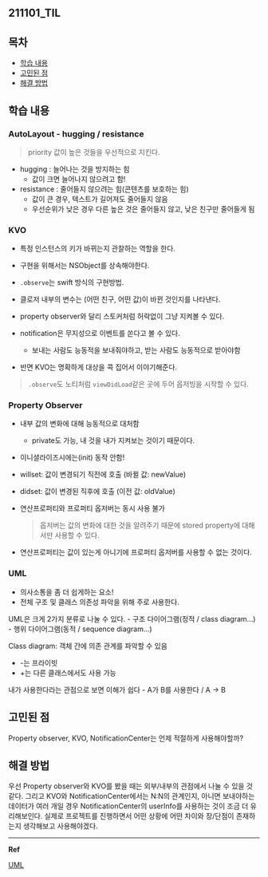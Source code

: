 ﻿## 211101_TIL

## 목차 
- [학습 내용](#학습-내용) 
- [고민된 점 ](#고민된-점)
- [해결 방법](#해결-방법)


## 학습 내용

### AutoLayout - hugging / resistance

> priority 값이 높은 것들을 우선적으로 지킨다. 

- hugging : 늘어나는 것을 방지하는 힘
	- 값이 크면 늘어나지 않으려고 함! 
- resistance : 줄어들지 않으려는 힘(콘텐츠를 보호하는 힘)
	- 값이 큰 경우, 텍스트가 길어져도 줄어들지 않음 
	- 우선순위가 낮은 경우 다른 높은 것은 줄어들지 않고, 낮은 친구만 줄어들게 됨

###  KVO

- 특정 인스턴스의 키가 바뀌는지 관찰하는 역할을 한다.
- 구현을 위해서는 NSObject를 상속해야한다. 
- `.observe`는 swift 방식의 구현방법. 
- 클로저 내부의 변수는 (어떤 친구, 어떤 값)이 바뀐 것인지를 나타낸다. 
- property observer와 달리 스토커처럼 허락없이 그냥 지켜볼 수 있다. 

- notification은 무지성으로 이벤트를 쏜다고 볼 수 있다.
	- 보내는 사람도 능동적을 보내줘야하고, 받는 사람도 능동적으로 받아야함
- 반면 KVO는 명확하게 대상을 콕 집어서 이야기해준다.

> `.observe`도 노티처럼 `viewDidLoad`같은 곳에 두어 옵저빙을 시작할 수 있다. 


### Property Observer
- 내부 값의 변화에 대해 능동적으로 대처함
	- private도 가능, 내 것을 내가 지켜보는 것이기 때문이다.
- 이니셜라이즈시에는(init) 동작 안함! 

- willset: 값이 변경되기 직전에 호출 (바뀔 값: newValue)
- didset: 값이 변경된 직후에 호출 (이전 값: oldValue)

- 연산프로퍼티와 프로퍼티 옵저버는 동시 사용 불가 
	> 옵저버는 값의 변화에 대한 것을 알려주기 때문에 stored property에 대해서만 사용할 수 있다. 

- 연산프로퍼티는 값이 있는게 아니기에 프로퍼티 옵저버를 사용할 수 없는 것이다. 

### UML

- 의사소통을 좀 더 쉽게하는 요소! 
- 전체 구조 및 클래스 의존성 파악을 위해 주로 사용한다.

UML은 크게 2가지 분류로 나눌 수 있다.
	- 구조 다이어그램(정적 / class diagram...)
	- 행위 다이어그램(동적 / sequence diagram...)

Class diagram: 객체 간에 의존 관계를 파악할 수 있음 

- -는 프라이빗
- +는 다른 클래스에서도 사용 가능 

내가 사용한다라는 관점으로 보면 이해가 쉽다
	- A가 B를 사용한다 / A -> B

## 고민된 점 

Property observer, KVO, NotificationCenter는 언제 적절하게 사용해야할까?

## 해결 방법 

우선 Property observer와 KVO를 봤을 때는 외부/내부의 관점에서 나눌 수 있을 것 같다. 그리고 KVO와 NotificationCenter에서는 N:N의 관계인지, 아니면 보내야하는 데이터가 여러 개일 경우 NotificationCenter의 userInfo를 사용하는 것이 조금 더 유리해보인다. 실제로 프로젝트를 진행하면서 어떤 상황에 어떤 차이와 장/단점이 존재하는지 생각해보고 사용해야겠다. 

---

**Ref**

[UML](https://sabarada.tistory.com/72)
